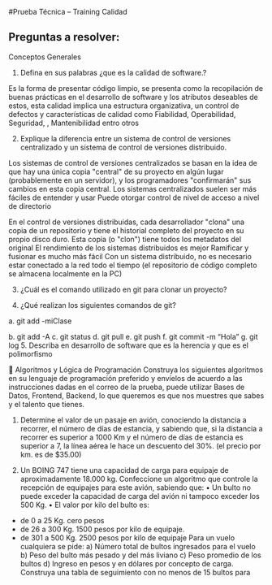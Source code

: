 #Prueba Técnica – Training Calidad 


Preguntas a resolver: 
 --
 Conceptos Generales
1. Defina en sus palabras   ¿que es la calidad de software.?

Es la forma de presentar código limpio, se presenta como la recopilación de buenas prácticas en el desarrollo de software y los atributos deseables de estos, esta calidad implica una estructura organizativa, un control de defectos y características de calidad como Fiabilidad, Operabilidad, Seguridad, , Mantenibilidad entro otros 


2. Explique la diferencia entre un sistema de control de versiones centralizado y
un sistema de control de versiones distribuido.


Los sistemas de control de versiones centralizados se basan en la idea de que hay una única copia "central" de su proyecto en algún lugar (probablemente en un servidor), y los programadores "confirmarán" sus cambios en esta copia central.
Los sistemas centralizados suelen ser más fáciles de entender y usar
Puede otorgar control de nivel de acceso a nivel de directorio
 
 

En el control de versiones distribuidas, cada desarrollador "clona" una copia de un repositorio y tiene el historial completo del proyecto en su propio disco duro. Esta copia (o "clon") tiene todos los metadatos del original
El rendimiento de los sistemas distribuidos es mejor
Ramificar y fusionar es mucho más fácil
Con un sistema distribuido, no es necesario estar conectado a la red todo el tiempo (el repositorio de código completo se almacena localmente en la PC)


3. ¿Cuál es el comando utilizado en git para clonar un proyecto?

4. ¿Qué realizan los siguientes comandos de git?

a. git add -miClase

 
b. git add -A
c. git status
d. git pull
e. git push
f. git commit -m “Hola”
g. git log
5. Describa en desarrollo de software que es la herencia y que es el polimorfismo 


 Algoritmos y Lógica de Programación
Construya los siguientes algoritmos en su lenguaje de programación preferido y
envíelos de acuerdo a las instrucciones dadas en el correo de la prueba, puede
utilizar Bases de Datos, Frontend, Backend, lo que queremos es que nos muestres
que sabes y el talento que tienes.

1. Determine el valor de un pasaje en avión, conociendo la distancia a recorrer, el número de
días de estancia, y sabiendo que, si la distancia a recorrer es superior a 1000 Km y el
número de días de estancia es superior a 7, la línea aérea le hace un descuento del 30%.
(el precio por km. es de $35.00) 


2. Un BOING 747 tiene una capacidad de carga para equipaje de aproximadamente 18.000
kg. Confeccione un algoritmo que controle la recepción de equipajes para este avión,
sabiendo que:
 • Un bulto no puede exceder la capacidad de carga del avión ni tampoco exceder los 500
Kg.
• El valor por kilo del bulto es:
 - de 0 a 25 Kg. cero pesos
 - de 26 a 300 Kg. 1500 pesos por kilo de equipaje.
 - de 301 a 500 Kg. 2500 pesos por kilo de equipaje
Para un vuelo cualquiera se pide:
a) Número total de bultos ingresados para el vuelo
b) Peso del bulto más pesado y del más liviano
c) Peso promedio de los bultos
d) Ingreso en pesos y en dólares por concepto de carga. Construya una tabla de
seguimiento con no menos de 15 bultos para 

